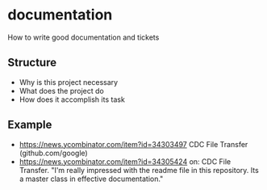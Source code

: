 # documentation
How to write good documentation and tickets

## Structure
- Why is this project necessary
- What does the project do
- How does it accomplish its task

## Example
- https://news.ycombinator.com/item?id=34303497 CDC File Transfer (github.com/google)
- https://news.ycombinator.com/item?id=34305424 on: CDC File Transfer. "I'm really impressed with the readme file in this repository. Its a master class in effective documentation."
